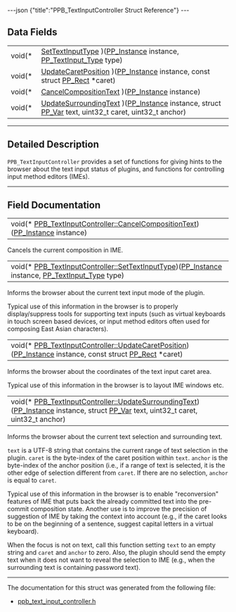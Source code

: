 ---json {"title":"PPB\_TextInputController Struct Reference"} ---

Data Fields
-----------

<table><tbody><tr class="odd"><td style="text-align: right;">void(* </td><td><a href="/docs/native-client/pepper_dev/c/struct_p_p_b___text_input_controller__1__0#a4cb36e7536a78dc5893c288c2885cb97" class="el">SetTextInputType</a> )(<a href="/docs/native-client/pepper_dev/c/group___typedefs#ga89b662403e6a687bb914b80114c0d19d" class="el">PP_Instance</a> instance, <a href="/docs/native-client/pepper_dev/c/group___enums#ga5fef49ee4c2cc6dcead825340da0f116" class="el">PP_TextInput_Type</a> type)</td></tr><tr class="even"><td style="text-align: right;">void(* </td><td><a href="/docs/native-client/pepper_dev/c/struct_p_p_b___text_input_controller__1__0#ab34cfc4db88d4387845317042ceb63af" class="el">UpdateCaretPosition</a> )(<a href="/docs/native-client/pepper_dev/c/group___typedefs#ga89b662403e6a687bb914b80114c0d19d" class="el">PP_Instance</a> instance, const struct <a href="/docs/native-client/pepper_dev/c/struct_p_p___rect/" class="el">PP_Rect</a> *caret)</td></tr><tr class="odd"><td style="text-align: right;">void(* </td><td><a href="/docs/native-client/pepper_dev/c/struct_p_p_b___text_input_controller__1__0#a4b05a8a76a6daadab941fb24ce5d23ce" class="el">CancelCompositionText</a> )(<a href="/docs/native-client/pepper_dev/c/group___typedefs#ga89b662403e6a687bb914b80114c0d19d" class="el">PP_Instance</a> instance)</td></tr><tr class="even"><td style="text-align: right;">void(* </td><td><a href="/docs/native-client/pepper_dev/c/struct_p_p_b___text_input_controller__1__0#aca1b52ba11e4384255eeecd90fc45ba5" class="el">UpdateSurroundingText</a> )(<a href="/docs/native-client/pepper_dev/c/group___typedefs#ga89b662403e6a687bb914b80114c0d19d" class="el">PP_Instance</a> instance, struct <a href="/docs/native-client/pepper_dev/c/struct_p_p___var/" class="el">PP_Var</a> text, uint32_t caret, uint32_t anchor)</td></tr></tbody></table>

------------------------------------------------------------------------

<span id="details" class="anchor" style="margin: 0;"></span>

Detailed Description
--------------------

`PPB_TextInputController` provides a set of functions for giving hints to the browser about the text input status of plugins, and functions for controlling input method editors (IMEs).

------------------------------------------------------------------------

Field Documentation
-------------------

<span id="a4b05a8a76a6daadab941fb24ce5d23ce" class="anchor" style="margin: 0;"></span>

<table><tbody><tr class="odd"><td>void(* <a href="/docs/native-client/pepper_dev/c/struct_p_p_b___text_input_controller__1__0#a4b05a8a76a6daadab941fb24ce5d23ce" class="el">PPB_TextInputController::CancelCompositionText</a>)(<a href="/docs/native-client/pepper_dev/c/group___typedefs#ga89b662403e6a687bb914b80114c0d19d" class="el">PP_Instance</a> instance)</td></tr></tbody></table>

Cancels the current composition in IME.

<span id="a4cb36e7536a78dc5893c288c2885cb97" class="anchor" style="margin: 0;"></span>

<table><tbody><tr class="odd"><td>void(* <a href="/docs/native-client/pepper_dev/c/struct_p_p_b___text_input_controller__1__0#a4cb36e7536a78dc5893c288c2885cb97" class="el">PPB_TextInputController::SetTextInputType</a>)(<a href="/docs/native-client/pepper_dev/c/group___typedefs#ga89b662403e6a687bb914b80114c0d19d" class="el">PP_Instance</a> instance, <a href="/docs/native-client/pepper_dev/c/group___enums#ga5fef49ee4c2cc6dcead825340da0f116" class="el">PP_TextInput_Type</a> type)</td></tr></tbody></table>

Informs the browser about the current text input mode of the plugin.

Typical use of this information in the browser is to properly display/suppress tools for supporting text inputs (such as virtual keyboards in touch screen based devices, or input method editors often used for composing East Asian characters).

<span id="ab34cfc4db88d4387845317042ceb63af" class="anchor" style="margin: 0;"></span>

<table><tbody><tr class="odd"><td>void(* <a href="/docs/native-client/pepper_dev/c/struct_p_p_b___text_input_controller__1__0#ab34cfc4db88d4387845317042ceb63af" class="el">PPB_TextInputController::UpdateCaretPosition</a>)(<a href="/docs/native-client/pepper_dev/c/group___typedefs#ga89b662403e6a687bb914b80114c0d19d" class="el">PP_Instance</a> instance, const struct <a href="/docs/native-client/pepper_dev/c/struct_p_p___rect/" class="el">PP_Rect</a> *caret)</td></tr></tbody></table>

Informs the browser about the coordinates of the text input caret area.

Typical use of this information in the browser is to layout IME windows etc.

<span id="aca1b52ba11e4384255eeecd90fc45ba5" class="anchor" style="margin: 0;"></span>

<table><tbody><tr class="odd"><td>void(* <a href="/docs/native-client/pepper_dev/c/struct_p_p_b___text_input_controller__1__0#aca1b52ba11e4384255eeecd90fc45ba5" class="el">PPB_TextInputController::UpdateSurroundingText</a>)(<a href="/docs/native-client/pepper_dev/c/group___typedefs#ga89b662403e6a687bb914b80114c0d19d" class="el">PP_Instance</a> instance, struct <a href="/docs/native-client/pepper_dev/c/struct_p_p___var/" class="el">PP_Var</a> text, uint32_t caret, uint32_t anchor)</td></tr></tbody></table>

Informs the browser about the current text selection and surrounding text.

`text` is a UTF-8 string that contains the current range of text selection in the plugin. `caret` is the byte-index of the caret position within `text`. `anchor` is the byte-index of the anchor position (i.e., if a range of text is selected, it is the other edge of selection different from `caret`. If there are no selection, `anchor` is equal to `caret`.

Typical use of this information in the browser is to enable "reconversion" features of IME that puts back the already committed text into the pre-commit composition state. Another use is to improve the precision of suggestion of IME by taking the context into account (e.g., if the caret looks to be on the beginning of a sentence, suggest capital letters in a virtual keyboard).

When the focus is not on text, call this function setting `text` to an empty string and `caret` and `anchor` to zero. Also, the plugin should send the empty text when it does not want to reveal the selection to IME (e.g., when the surrounding text is containing password text).

------------------------------------------------------------------------

The documentation for this struct was generated from the following file:

-   <a href="/docs/native-client/pepper_dev/c/ppb__text__input__controller_8h/" class="el">ppb_text_input_controller.h</a>
